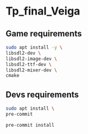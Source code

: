 # Tp_final_Veiga

## Game requirements

```bash
sudo apt install -y \
libsdl2-dev \
libsdl2-image-dev \
libsdl2-ttf-dev \
libsdl2-mixer-dev \
cmake
```

## Devs requirements

```bash
sudo apt install \
pre-commit

pre-commit install
```
